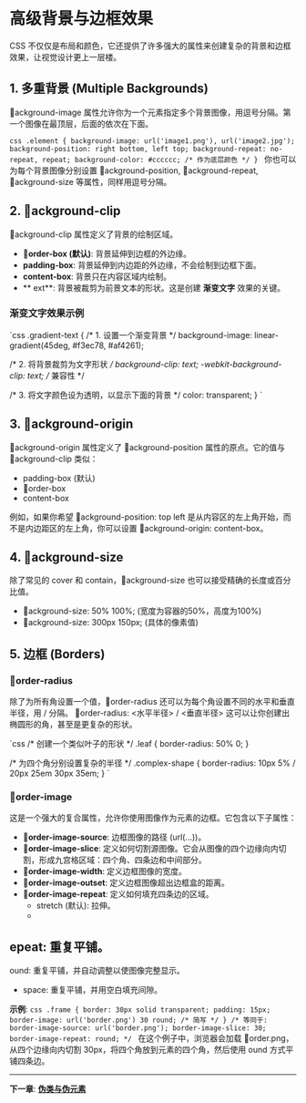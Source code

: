 ﻿# 高级背景与边框效果

CSS 不仅仅是布局和颜色，它还提供了许多强大的属性来创建复杂的背景和边框效果，让视觉设计更上一层楼。

## 1. 多重背景 (Multiple Backgrounds)

ackground-image 属性允许你为一个元素指定多个背景图像，用逗号分隔。第一个图像在最顶层，后面的依次在下面。

`css
.element {
  background-image: url('image1.png'), url('image2.jpg');
  background-position: right bottom, left top;
  background-repeat: no-repeat, repeat;
  background-color: #cccccc; /* 作为底层颜色 */
}
`
你也可以为每个背景图像分别设置 ackground-position, ackground-repeat, ackground-size 等属性，同样用逗号分隔。

## 2. ackground-clip

ackground-clip 属性定义了背景的绘制区域。

- **order-box (默认)**: 背景延伸到边框的外边缘。
- **padding-box**: 背景延伸到内边距的外边缘，不会绘制到边框下面。
- **content-box**: 背景只在内容区域内绘制。
- **	ext**: 背景被裁剪为前景文本的形状。这是创建 **渐变文字** 效果的关键。

### 渐变文字效果示例
`css
.gradient-text {
  /* 1. 设置一个渐变背景 */
  background-image: linear-gradient(45deg, #f3ec78, #af4261);

  /* 2. 将背景裁剪为文字形状 */
  background-clip: text;
  -webkit-background-clip: text; /* 兼容性 */

  /* 3. 将文字颜色设为透明，以显示下面的背景 */
  color: transparent;
}
`

## 3. ackground-origin

ackground-origin 属性定义了 ackground-position 属性的原点。它的值与 ackground-clip 类似：
- padding-box (默认)
- order-box
- content-box

例如，如果你希望 ackground-position: top left 是从内容区的左上角开始，而不是内边距区的左上角，你可以设置 ackground-origin: content-box。

## 4. ackground-size

除了常见的 cover 和 contain，ackground-size 也可以接受精确的长度或百分比值。
- ackground-size: 50% 100%; (宽度为容器的50%，高度为100%)
- ackground-size: 300px 150px; (具体的像素值)

## 5. 边框 (Borders)

### order-radius
除了为所有角设置一个值，order-radius 还可以为每个角设置不同的水平和垂直半径，用 / 分隔。
order-radius: <水平半径> / <垂直半径>
这可以让你创建出椭圆形的角，甚至是更复杂的形状。

`css
/* 创建一个类似叶子的形状 */
.leaf {
  border-radius: 50% 0; 
}

/* 为四个角分别设置复杂的半径 */
.complex-shape {
  border-radius: 10px 5% / 20px 25em 30px 35em;
}
`

### order-image
这是一个强大的复合属性，允许你使用图像作为元素的边框。它包含以下子属性：

- **order-image-source**: 边框图像的路径 (url(...))。
- **order-image-slice**: 定义如何切割源图像。它会从图像的四个边缘向内切割，形成九宫格区域：四个角、四条边和中间部分。
- **order-image-width**: 定义边框图像的宽度。
- **order-image-outset**: 定义边框图像超出边框盒的距离。
- **order-image-repeat**: 定义如何填充四条边的区域。
  - stretch (默认): 拉伸。
  - epeat: 重复平铺。
  - ound: 重复平铺，并自动调整以使图像完整显示。
  - space: 重复平铺，并用空白填充间隙。

**示例**:
`css
.frame {
  border: 30px solid transparent;
  padding: 15px;
  border-image: url('border.png') 30 round; /* 简写 */
}
/*
  等同于:
  border-image-source: url('border.png');
  border-image-slice: 30;
  border-image-repeat: round;
*/
`
在这个例子中，浏览器会加载 order.png，从四个边缘向内切割 30px，将四个角放到元素的四个角，然后使用 ound 方式平铺四条边。

---
**下一章**: **[伪类与伪元素](pseudo-classes-elements.md)**
